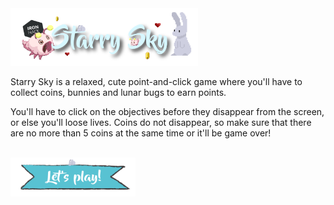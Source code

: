 <img src="./images/logo.png" width="300px">

Starry Sky is a relaxed, cute point-and-click game where you'll have to collect coins, bunnies and lunar bugs to earn points.

You'll have to click on the objectives before they disappear from the screen, or else you'll loose lives. Coins do not disappear, so make sure that there are no more than 5 coins at the same time or it'll be game over!

<br>

<a href="https://isagutierrez.github.io/Starry-Sky/" target="_blank">
    <img src="./images/readme-play2.png" width="200px">
</a>


